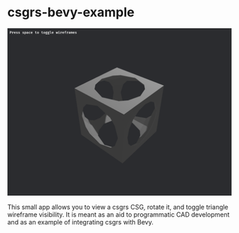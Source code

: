 # csgrs-bevy-example

![Viewer Screenshot](doc/screenshot.png)

This small app allows you to view a csgrs CSG, rotate it, and toggle triangle wireframe visibility.  It is meant as an aid to programmatic CAD development and as an example of integrating csgrs with Bevy.
